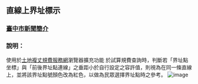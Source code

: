

## 直線上界址標示


 ### [臺中市新聞簡介](https://www.taichung.gov.tw/2831673/post)

### 說明：
使用於[土地複丈規費服務網](https://easymap.land.moi.gov.tw/BSWeb/)瀏覽器擴充功能
於試算規費查詢時，判斷若「界址點坐標」與「前後界址點連線」之垂距小於自行設定之容許值，則視為在同一條直線上，並將該界址點號顏色改為紅色，以做為民眾選擇界址點時之參考。
![image](https://github.com/user-attachments/assets/4070508e-6a7a-4935-93c1-32edf373d425)

